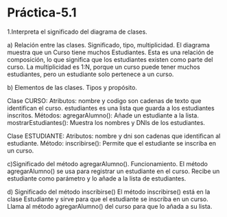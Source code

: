 # Práctica-5.1
1.Interpreta el significado del diagrama de clases.

a) Relación entre las clases. Significado, tipo, multiplicidad. 
El diagrama muestra que un Curso tiene muchos Estudiantes. Esta es una relación de composición, lo que significa que los estudiantes existen 
como parte del curso. La multiplicidad es 1:N, porque un curso puede tener muchos estudiantes, pero un estudiante solo pertenece a un curso.



b) Elementos de las clases. Tipos y propósito. 

Clase CURSO:
  Atributos:
    nombre y codigo son cadenas de texto que identifican el curso.
    estudiantes es una lista que guarda a los estudiantes inscritos.
  Métodos:
    agregarAlumno(): Añade un estudiante a la lista.
    mostrarEstudiantes(): Muestra los nombres y DNIs de los estudiantes.

    
Clase ESTUDIANTE:
  Atributos:
    nombre y dni son cadenas que identifican al estudiante.
  Método:
    inscribirse(): Permite que el estudiante se inscriba en un curso.



c)Significado del método agregarAlumno(). Funcionamiento. 
El método agregarAlumno() se usa para registrar un estudiante en el curso. Recibe un estudiante como parámetro y lo añade a la lista 
de estudiantes.


d) Significado del método inscribirse()
El método inscribirse() está en la clase Estudiante y sirve para que el estudiante se inscriba en un curso. Llama al método 
agregarAlumno() del curso para que lo añada a su lista.






